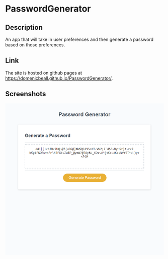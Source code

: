 # PasswordGenerator

## Description
An app that will take in user preferences and then generate a password based on those preferences.

## Link
The site is hosted on github pages at <a href="https://domenicbeall.github.io/PasswordGenerator/">https://domenicbeall.github.io/PasswordGenerator/</a>.

## Screenshots
<img src="Screenshot.PNG"></img>